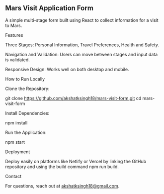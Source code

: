 ## Mars Visit Application Form

A simple multi-stage form built using React to collect information for a visit to Mars.

Features

Three Stages: Personal Information, Travel Preferences, Health and Safety.

Navigation and Validation: Users can move between stages and input data is validated.

Responsive Design: Works well on both desktop and mobile.

How to Run Locally

Clone the Repository:

git clone https://github.com/akshatksingh18/mars-visit-form.git
cd mars-visit-form

Install Dependencies:

npm install

Run the Application:

npm start

Deployment

Deploy easily on platforms like Netlify or Vercel by linking the GitHub repository and using the build command npm run build.

Contact

For questions, reach out at akshatksingh18@gmail.com.
